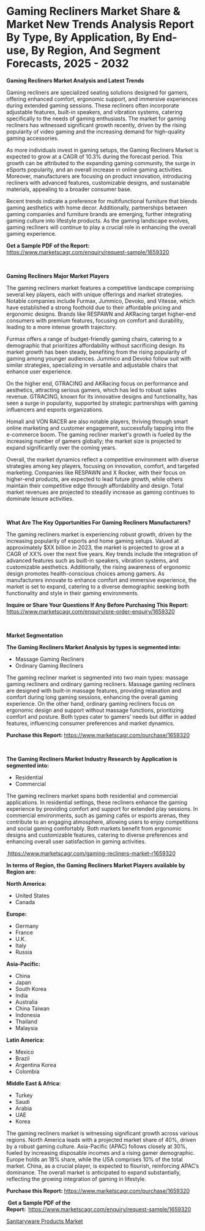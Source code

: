 <p><h1>Gaming Recliners Market Share & Market New Trends Analysis Report By Type, By Application, By End-use, By Region, And Segment Forecasts, 2025 - 2032</h1></p><p><strong>Gaming Recliners Market Analysis and Latest Trends</strong></p>
<p><p>Gaming recliners are specialized seating solutions designed for gamers, offering enhanced comfort, ergonomic support, and immersive experiences during extended gaming sessions. These recliners often incorporate adjustable features, built-in speakers, and vibration systems, catering specifically to the needs of gaming enthusiasts. The market for gaming recliners has witnessed significant growth recently, driven by the rising popularity of video gaming and the increasing demand for high-quality gaming accessories.</p><p>As more individuals invest in gaming setups, the Gaming Recliners Market is expected to grow at a CAGR of 10.3% during the forecast period. This growth can be attributed to the expanding gaming community, the surge in eSports popularity, and an overall increase in online gaming activities. Moreover, manufacturers are focusing on product innovation, introducing recliners with advanced features, customizable designs, and sustainable materials, appealing to a broader consumer base. </p><p>Recent trends indicate a preference for multifunctional furniture that blends gaming aesthetics with home decor. Additionally, partnerships between gaming companies and furniture brands are emerging, further integrating gaming culture into lifestyle products. As the gaming landscape evolves, gaming recliners will continue to play a crucial role in enhancing the overall gaming experience.</p></p>
<p><strong>Get a Sample PDF of the Report:&nbsp;</strong> <a href="https://www.marketscagr.com/enquiry/request-sample/1659320?utm_campaign=2008&utm_medium=2&utm_source=Github&utm_content=ia&utm_term=06022025&utm_id=gaming-recliners">https://www.marketscagr.com/enquiry/request-sample/1659320</a></p>
<p>&nbsp;</p>
<p><strong>Gaming Recliners Major Market Players</strong></p>
<p><p>The gaming recliners market features a competitive landscape comprising several key players, each with unique offerings and market strategies. Notable companies include Furmax, Jummico, Devoko, and Vitesse, which have established a strong foothold due to their affordable pricing and ergonomic designs. Brands like RESPAWN and AKRacing target higher-end consumers with premium features, focusing on comfort and durability, leading to a more intense growth trajectory.</p><p>Furmax offers a range of budget-friendly gaming chairs, catering to a demographic that prioritizes affordability without sacrificing design. Its market growth has been steady, benefiting from the rising popularity of gaming among younger audiences. Jummico and Devoko follow suit with similar strategies, specializing in versatile and adjustable chairs that enhance user experience.</p><p>On the higher end, GTRACING and AKRacing focus on performance and aesthetics, attracting serious gamers, which has led to robust sales revenue. GTRACING, known for its innovative designs and functionality, has seen a surge in popularity, supported by strategic partnerships with gaming influencers and esports organizations.</p><p>Homall and VON RACER are also notable players, thriving through smart online marketing and customer engagement, successfully tapping into the e-commerce boom. The gaming recliner market's growth is fueled by the increasing number of gamers globally; the market size is projected to expand significantly over the coming years.</p><p>Overall, the market dynamics reflect a competitive environment with diverse strategies among key players, focusing on innovation, comfort, and targeted marketing. Companies like RESPAWN and X Rocker, with their focus on higher-end products, are expected to lead future growth, while others maintain their competitive edge through affordability and design. Total market revenues are projected to steadily increase as gaming continues to dominate leisure activities.</p></p>
<p>&nbsp;</p>
<p><strong>What Are The Key Opportunities For Gaming Recliners Manufacturers?</strong></p>
<p><p>The gaming recliners market is experiencing robust growth, driven by the increasing popularity of esports and home gaming setups. Valued at approximately $XX billion in 2023, the market is projected to grow at a CAGR of XX% over the next five years. Key trends include the integration of advanced features such as built-in speakers, vibration systems, and customizable aesthetics. Additionally, the rising awareness of ergonomic design promotes health-conscious choices among gamers. As manufacturers innovate to enhance comfort and immersive experience, the market is set to expand, catering to a diverse demographic seeking both functionality and style in their gaming environments.</p></p>
<p><strong>Inquire or Share Your Questions If Any Before Purchasing This Report:</strong> <a href="https://www.marketscagr.com/enquiry/pre-order-enquiry/1659320?utm_campaign=2008&utm_medium=2&utm_source=Github&utm_content=ia&utm_term=06022025&utm_id=gaming-recliners">https://www.marketscagr.com/enquiry/pre-order-enquiry/1659320</a></p>
<p>&nbsp;</p>
<p><strong>Market Segmentation</strong></p>
<p><strong>The Gaming Recliners Market Analysis by types is segmented into:</strong></p>
<p><ul><li>Massage Gaming Recliners</li><li>Ordinary Gaming Recliners</li></ul></p>
<p><p>The gaming recliner market is segmented into two main types: massage gaming recliners and ordinary gaming recliners. Massage gaming recliners are designed with built-in massage features, providing relaxation and comfort during long gaming sessions, enhancing the overall gaming experience. On the other hand, ordinary gaming recliners focus on ergonomic design and support without massage functions, prioritizing comfort and posture. Both types cater to gamers’ needs but differ in added features, influencing consumer preferences and market dynamics.</p></p>
<p><strong>Purchase this Report:&nbsp;</strong><a href="https://www.marketscagr.com/purchase/1659320?utm_campaign=2008&utm_medium=2&utm_source=Github&utm_content=ia&utm_term=06022025&utm_id=gaming-recliners">https://www.marketscagr.com/purchase/1659320</a></p>
<p>&nbsp;</p>
<p><strong>The Gaming Recliners Market Industry Research by Application is segmented into:</strong></p>
<p><ul><li>Residential</li><li>Commercial</li></ul></p>
<p><p>The gaming recliners market spans both residential and commercial applications. In residential settings, these recliners enhance the gaming experience by providing comfort and support for extended play sessions. In commercial environments, such as gaming cafés or esports arenas, they contribute to an engaging atmosphere, allowing users to enjoy competitions and social gaming comfortably. Both markets benefit from ergonomic designs and customizable features, catering to diverse preferences and enhancing overall user satisfaction in gaming activities.</p></p>
<p><a href="https://www.marketscagr.com/gaming-recliners-market-r1659320?utm_campaign=2008&utm_medium=2&utm_source=Github&utm_content=ia&utm_term=06022025&utm_id=gaming-recliners">&nbsp;https://www.marketscagr.com/gaming-recliners-market-r1659320</a></p>
<p><strong>In terms of Region, the Gaming Recliners Market Players available by Region are:</strong></p>
<p>
    <p> <strong> North America: </strong>
        <ul>
            <li>United States</li>
            <li>Canada</li>
        </ul>
        </p> 
    <p> <strong> Europe: </strong>
        <ul>
            <li>Germany</li>
            <li>France</li>
            <li>U.K.</li>
            <li>Italy</li>
            <li>Russia</li>
        </ul>
        </p> 
    <p> <strong> Asia-Pacific: </strong>
        <ul>
            <li>China</li>
            <li>Japan</li>
            <li>South Korea</li>
            <li>India</li>
            <li>Australia</li>
            <li>China Taiwan</li>
            <li>Indonesia</li>
            <li>Thailand</li>
            <li>Malaysia</li>
        </ul>
        </p> 
    <p> <strong> Latin America: </strong>
        <ul>
            <li>Mexico</li>
            <li>Brazil</li>
            <li>Argentina Korea</li>
            <li>Colombia</li>
        </ul>
        </p> 
    <p> <strong> Middle East & Africa: </strong>
        <ul>
            <li>Turkey</li>
            <li>Saudi</li>
            <li>Arabia</li>
            <li>UAE</li>
            <li>Korea</li>
        </ul>
    </p>
    </p>
<p><p>The gaming recliners market is witnessing significant growth across various regions. North America leads with a projected market share of 40%, driven by a robust gaming culture. Asia-Pacific (APAC) follows closely at 30%, fueled by increasing disposable incomes and a rising gamer demographic. Europe holds an 18% share, while the USA comprises 10% of the total market. China, as a crucial player, is expected to flourish, reinforcing APAC’s dominance. The overall market is anticipated to expand substantially, reflecting the growing integration of gaming in lifestyle.</p></p>
<p><strong>Purchase this Report: </strong><a href="https://www.marketscagr.com/purchase/1659320?utm_campaign=2008&utm_medium=2&utm_source=Github&utm_content=ia&utm_term=06022025&utm_id=gaming-recliners">https://www.marketscagr.com/purchase/1659320</a></p>
<p>&nbsp;<strong>Get a Sample PDF of the Report:&nbsp;&nbsp;</strong><a href="https://www.marketscagr.com/enquiry/request-sample/1659320?utm_campaign=2008&utm_medium=2&utm_source=Github&utm_content=ia&utm_term=06022025&utm_id=gaming-recliners">https://www.marketscagr.com/enquiry/request-sample/1659320</a></p>
<p><strong></strong></p>
<p><p><a href="https://github.com/wileonie19657/Market-Research-Report-List-1/blob/main/sanitaryware-products-market.md?utm_campaign=2008&utm_medium=2&utm_source=Github&utm_content=ia&utm_term=06022025&utm_id=gaming-recliners">Sanitaryware Products Market</a></p></p>